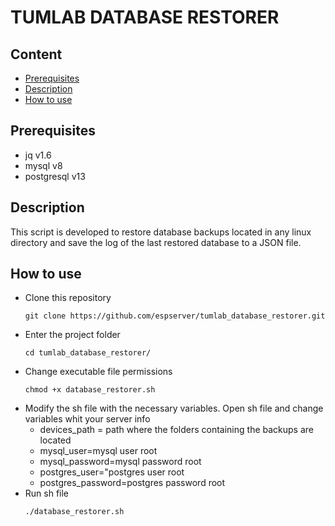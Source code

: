 # TUMLAB DATABASE RESTORER

## Content
* [Prerequisites](#Prerequisites)
* [Description](#Description)
* [How to use](#How-to-use)

## Prerequisites
-   jq v1.6
-   mysql v8
-   postgresql v13


## Description
This script is developed to restore database backups located in any linux directory and save the log of the last restored database to a JSON file.

## How to use
-   Clone this repository
    ```
    git clone https://github.com/espserver/tumlab_database_restorer.git
    ```
-   Enter the project folder
    ```
    cd tumlab_database_restorer/
    ```
-   Change executable file permissions
    ```
    chmod +x database_restorer.sh
    ```
-   Modify the sh file with the necessary variables.
    Open sh file and change variables whit your server info
    *   devices_path = path where the folders containing the backups are located
    *   mysql_user=mysql user root
    *   mysql_password=mysql password root
    *   postgres_user="postgres user root
    *   postgres_password=postgres password root
-   Run sh file
    ```
    ./database_restorer.sh
    ```